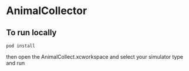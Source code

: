 # AnimalCollector
## To run locally
```
pod install
```
then open the AnimalCollect.xcworkspace and select your simulator type and run
